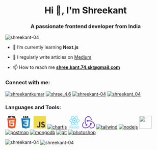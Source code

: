 <h1 align="center">Hi 👋, I'm Shreekant</h1>
<h3 align="center">A passionate frontend developer from India</h3>

<p align="left"> <img src="https://komarev.com/ghpvc/?username=shreekant-04&label=Profile%20views&color=0e75b6&style=flat" alt="shreekant-04" /> </p>

- 🌱 I’m currently learning **Next.js**

- 📝 I regularly write articles on [Medium](https://medium.com/@shreekant04)

- 📫 How to reach me **shree.kant.74.sk@gmail.com**

<h3 align="left">Connect with me:</h3>
<p align="left">
<a href="https://linkedin.com/in/shreekantkumar" target="blank"><img align="center" src="https://raw.githubusercontent.com/rahuldkjain/github-profile-readme-generator/master/src/images/icons/Social/linked-in-alt.svg" alt="shreekantkumar" height="30" width="40" /></a>
<a href="https://instagram.com/shree_4.6" target="blank"><img align="center" src="https://raw.githubusercontent.com/rahuldkjain/github-profile-readme-generator/master/src/images/icons/Social/instagram.svg" alt="shree_4.6" height="30" width="40" /></a>
<a href="https://codepen.io/shreekant-04" target="blank"><img align="center" src="https://raw.githubusercontent.com/rahuldkjain/github-profile-readme-generator/master/src/images/icons/Social/codepen.svg" alt="shreekant-04" height="30" width="40" /></a>
<a href="https://www.leetcode.com/shreekant_04" target="blank"><img align="center" src="https://raw.githubusercontent.com/rahuldkjain/github-profile-readme-generator/master/src/images/icons/Social/leet-code.svg" alt="shreekant_04" height="30" width="40" /></a>
</p>

<h3 align="left">Languages and Tools:</h3>
<p align="left"> 
<a href="https://www.w3.org/html/" target="_blank" rel="noreferrer"><img src="https://raw.githubusercontent.com/devicons/devicon/master/icons/html5/html5-original-wordmark.svg" alt="html5" width="40" height="40"/></a> 
<a href="https://www.w3schools.com/css/" target="_blank" rel="noreferrer"><img src="https://raw.githubusercontent.com/devicons/devicon/master/icons/css3/css3-original-wordmark.svg" alt="css3" width="40" height="40"/></a>
<a href="https://developer.mozilla.org/en-US/docs/Web/JavaScript" target="_blank" rel="noreferrer"><img src="https://raw.githubusercontent.com/devicons/devicon/master/icons/javascript/javascript-original.svg" alt="javascript" width="40" height="40"/></a> 
<a href="https://www.chartjs.org" target="_blank" rel="noreferrer"><img src="https://www.chartjs.org/media/logo-title.svg" alt="chartjs" width="40" height="40"/></a>
<a href="https://reactjs.org/" target="_blank" rel="noreferrer"><img src="https://raw.githubusercontent.com/devicons/devicon/master/icons/react/react-original-wordmark.svg" alt="react" width="40" height="40"/></a> 
<a href="https://redux.js.org" target="_blank" rel="noreferrer"><img src="https://raw.githubusercontent.com/devicons/devicon/master/icons/redux/redux-original.svg" alt="redux" width="40" height="40"/></a>
<a href="https://tailwindcss.com/" target="_blank" rel="noreferrer"><img src="https://www.vectorlogo.zone/logos/tailwindcss/tailwindcss-icon.svg" alt="tailwind" width="40" height="40"/></a> 
<a href="https://nodejs.org" target="_blank" rel="noreferrer"><img src="https://cdn.jsdelivr.net/gh/devicons/devicon@latest/icons/nodejs/nodejs-plain-wordmark.svg" alt="nodejs" width="40" height="40"/></a> 
<a href="https://expressjs.com" target="_blank" rel="noreferrer" ><img src="https://github.com/user-attachments/assets/f5207c10-b402-4450-ac92-0df2d9f351f2" height="40" width="40"/></a>
<a href="https://postman.com" target="_blank" rel="noreferrer"><img src="https://www.vectorlogo.zone/logos/getpostman/getpostman-icon.svg" alt="postman" width="40" height="40"/></a> 
<a href="https://www.mongodb.com/" target="_blank" rel="noreferrer"><img src="https://cdn.jsdelivr.net/gh/devicons/devicon@latest/icons/mongodb/mongodb-plain-wordmark.svg" alt="mongodb" width="40" height="40"/></a> 
<a href="https://git-scm.com/" target="_blank" rel="noreferrer"><img src="https://www.vectorlogo.zone/logos/git-scm/git-scm-icon.svg" alt="git" width="40" height="40"/></a> 
<a href="https://www.photoshop.com/en" target="_blank" rel="noreferrer"><img src="https://cdn.jsdelivr.net/gh/devicons/devicon@latest/icons/photoshop/photoshop-original.svg" alt="photoshop" width="40" height="40"/></a> 
</p>

<p><img align="left" src="https://github-readme-stats.vercel.app/api/top-langs?username=shreekant-04&show_icons=true&locale=en&layout=compact&theme=dark&border_radius=20&" alt="shreekant-04" /></p>

<p>&nbsp;<img align="center" src="https://github-readme-stats.vercel.app/api?username=shreekant-04&show_icons=true&locale=en&theme=dark&border_radius=20&" alt="shreekant-04" /></p>


